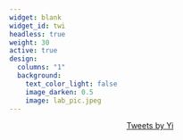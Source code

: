 ```yaml
---
widget: blank
widget_id: twi
headless: true
weight: 30
active: true
design:
  columns: "1"
  background:
    text_color_light: false
    image_darken: 0.5
    image: lab_pic.jpeg
---
```

<center><a class="twitter-timeline" data-width="500" data-height="300" href="https://twitter.com/YiLu08121831?ref_src=twsrc%5Etfw">Tweets by Yi</a> <script async src="https://platform.twitter.com/widgets.js" charset="utf-8"></script></center>